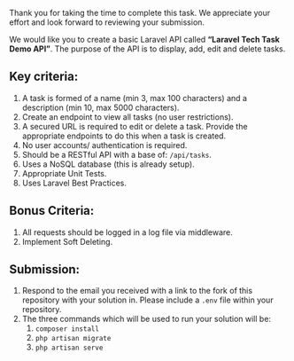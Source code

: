 Thank you for taking the time to complete this task. We appreciate your effort and look forward to reviewing your submission.

We would like you to create a basic Laravel API called **“Laravel Tech Task Demo API”**. The purpose of the API is to display, add, edit and delete tasks.

## Key criteria:
1. A task is formed of a name (min 3, max 100 characters) and a description (min 10, max 5000 characters).
2. Create an endpoint to view all tasks (no user restrictions).
3. A secured URL is required to edit or delete a task. Provide the appropriate endpoints to do this when a task is created.
4. No user accounts/ authentication is required.
5. Should be a RESTful API with a base of: `/api/tasks`.
6. Uses a NoSQL database (this is already setup).
7. Appropriate Unit Tests.
8. Uses Laravel Best Practices.

## Bonus Criteria:
1. All requests should be logged in a log file via middleware.
2. Implement Soft Deleting.

## Submission:
1. Respond to the email you received with a link to the fork of this repository with your solution in. Please include a `.env` file within your repository.
2. The three commands which will be used to run your solution will be:
    1. `composer install`
    2. `php artisan migrate`
    3. `php artisan serve`
